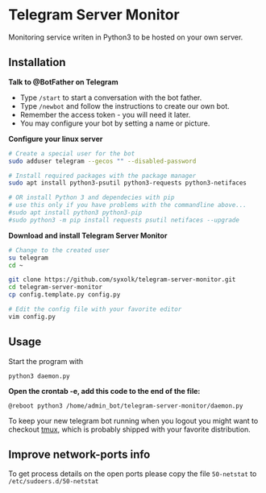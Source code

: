 # Telegram Server Monitor

Monitoring service writen in Python3 to be hosted on your own server.

## Installation
**Talk to @BotFather on Telegram**
- Type `/start` to start a conversation with the bot father.
- Type `/newbot` and follow the instructions to create our own bot.
- Remember the access token - you will need it later.
- You may configure your bot by setting a name or picture.

**Configure your linux server**

```sh
# Create a special user for the bot
sudo adduser telegram --gecos "" --disabled-password

# Install required packages with the package manager
sudo apt install python3-psutil python3-requests python3-netifaces

# OR install Python 3 and dependecies with pip
# use this only if you have problems with the commandline above...
#sudo apt install python3 python3-pip
#sudo python3 -m pip install requests psutil netifaces --upgrade
```

**Download and install Telegram Server Monitor**

```sh
# Change to the created user
su telegram
cd ~

git clone https://github.com/syxolk/telegram-server-monitor.git
cd telegram-server-monitor
cp config.template.py config.py

# Edit the config file with your favorite editor
vim config.py
```

## Usage
Start the program with
```
python3 daemon.py
```


**Open the crontab -e, add this code to the end of the file:**
```
@reboot python3 /home/admin_bot/telegram-server-monitor/daemon.py
 ```

To keep your new telegram bot running when you logout you might want to checkout [tmux](https://tmux.github.io/), which is probably shipped with your favorite distribution.

## Improve network-ports info
To get process details on the open ports please copy the file `50-netstat` to `/etc/sudoers.d/50-netstat`

